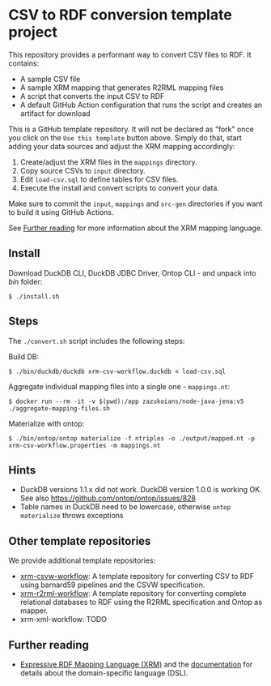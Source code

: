 # CSV to RDF conversion template project

This repository provides a performant way to convert CSV files to RDF. It contains:

- A sample CSV file
- A sample XRM mapping that generates R2RML mapping files
- A script that converts the input CSV to RDF
- A default GitHub Action configuration that runs the script and creates an artifact for download

This is a GitHub template repository. It will not be declared as "fork" once you click on the `Use this template` button above. Simply do that, start adding your data sources and adjust the XRM mapping accordingly:

1. Create/adjust the XRM files in the `mappings` directory.
2. Copy source CSVs to `input` directory.
3. Edit `load-csv.sql` to define tables for CSV files.
3. Execute the install and convert scripts to convert your data.

Make sure to commit the `input`, `mappings` and `src-gen` directories if you want to build it using GitHub Actions.

See [Further reading](#further-reading) for more information about the XRM mapping language.

## Install

Download DuckDB CLI, DuckDB JDBC Driver, Ontop CLI - and unpack into *bin* folder:

```
$ ./install.sh
```
## Steps

The `./convert.sh` script includes the following steps:

Build DB:
```
$ ./bin/duckdb/duckdb xrm-csv-workflow.duckdb < load-csv.sql
```

Aggregate individual mapping files into a single one - `mappings.nt`:
```
$ docker run --rm -it -v $(pwd):/app zazukoians/node-java-jena:v5 ./aggregate-mapping-files.sh
```

Materialize with ontop:

```
$ ./bin/ontop/ontop materialize -f ntriples -o ./output/mapped.nt -p xrm-csv-workflow.properties -m mappings.nt
```


## Hints

* DuckDB versions 1.1.x did not work. DuckDB version 1.0.0 is working OK. See also https://github.com/ontop/ontop/issues/828
* Table names in DuckDB need to be lowercase, otherwise `ontop materialize` throws exceptions

## Other template repositories

We provide additional template repositories:

* [xrm-csvw-workflow](https://github.com/zazuko/xrm-csvw-workflow):  A template repository for converting CSV to RDF using barnard59 pipelines and the CSVW specification.
* [xrm-r2rml-workflow](https://github.com/zazuko/xrm-r2rml-workflow):  A template repository for converting complete relational databases to RDF using the R2RML specification and Ontop as mapper.
* xrm-xml-workflow: TODO

## Further reading

* [Expressive RDF Mapping Language (XRM)](https://zazuko.com/products/expressive-rdf-mapper/) and the [documentation](https://github.com/zazuko/expressive-rdf-mapper) for details about the domain-specific language (DSL).
